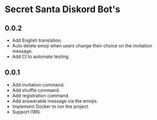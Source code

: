 # Secret Santa Diskord Bot's

## 0.0.2

* Add English translation.
* Auto delete emoji when users change their choice on the invitation message.
* Add CI to automate testing.

## 0.0.1

* Add invitation command.
* Add shuffle command.
* Add registration command.
* Add answerable message via the emojis.
* Implement Docker to run the project.
* Support I18N.